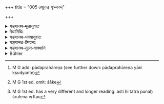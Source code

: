 +++
title = "005 लशुनङ् गृञ्जनम्"

+++

<details><summary>गङ्गानथ-मूलानुवादः</summary>

Garlic, leeks and onions, mushrooms and all that proceeds from impure things, are unfit to re eaten by twice-born men.—(5).
</details>

<details><summary>मेधातिथिः</summary>

**लशुना**दयः पदार्था लोके प्रसिद्धा एव ।  

**कवक**शब्दो जातिशब्दः ।  
क्वचित् _कृयाकुर्_ इति प्रसिद्धे ऽर्थे मन्यते ।  
छत्राकानि कवकान्य् एव ।  
तथा हि कवकशब्देन प्रतिषिद्धं  
छत्राकशब्देन प्रायश्चित्तं वक्ष्यति "छत्राकं विड्वराहं च" इति (म्ध् ५.१९) ।  
न च छत्राकं नाम पदार्थान्तरं प्रसिद्धम् ।  
न चाक्षरवर्णसामान्येन  
यो यच् छत्राकारस्  
तं तं छत्राकम् इति युक्तं प्रतिपत्तुम् ।  
तथा सति सुवर्चलादीनां समाचारविरोधी प्रतिषेधः प्राप्नोति ।  
तस्माद् यान्य् एव कवकानि तान्य् एव छत्राकाणि ।  

तथा च निरुक्तकारः- "क्षुण्णम् अहिच्छत्रकं भवति यत् क्षुद्यते" (निर् ५.१६) इति । तेन[^५] यान्य् एतानि भूमाव् अकृष्टायाम् अनुपूर्वजायां च सितवर्णानि जायन्ते तानि च कवकानि । वक्ष्यति च "भौमानि कवकानि" (म्ध् ६.१४) इति । दर्शितं च "पदा क्षुण्णम् इव" इति । पादप्रहारेण यानि क्षुद्यन्ते । यतो यानि वृक्षाद् गुल्माज् जायन्ते तेषां तदाकाराणाम् प्रतिषेधः । कुकुण्डानि कवकानि वैद्यके व्याख्यातानि । एतच् च व्याख्यानं न गवादिशब्दवत् । शाके[^६] कवकशब्दो लोके च प्रयुज्यते । अतो ऽस्य समाचाराद् वैद्यकादिशास्त्रार्थे निश्चयः । प्रदर्शितश् चासौ । लशुनादीनां तु समानवर्णगन्धा अपि विष्णुना प्रतिषिद्धाः (विध् ५१.३) । पाराशरिकायां तु शब्देनैव निषेधः प्रायश्चित्तविशेषार्थ उक्तः "चान्द्रायणम्" इति (च्ड़्। य्ध् १.१७५) । तेन लवतककर्णिकारादीनां प्रतिषेधः । **अमेध्यप्रभवान्य्** अमेध्यजातानि च संसर्गजातानि ।


[^६]:
     M G 1st ed. omit: śāke


[^५]:
     M G add: pādaprahāreṇa (see further down: pādaprahāreṇa yāni kṣudyante)

- <u>अन्ये</u> त्व् आहुर् मूलवास्तूकवत् केवलामेध्यप्रभवानां युक्तः प्रतिषेधः । ततश् च यान्य् अधिकपुष्ट्यर्थं धान्यशाकादीन्य् अमेध्यक्षेत्रजातानि संसृज्यन्ते तानि न दुष्यन्तीति ।

- <u>तद् अयुक्तम्,</u> श्रुतेः[^७] सर्वस्याप्य् अभक्ष्यत्वाद् । इहापि च यद्य् अमेध्यसंसर्गम् अन्तरेण न किंचिद् वस्तूत्पद्यते ततः स्याद् अपि । यतस् तु किंचिन् मेध्याज् जायते किंचित् संसृष्टात् ततो ऽयं प्रतिषेधः केवले ऽमेध्यप्रभवे, न संसृष्टे, अवतिष्ठते । 


[^७]:
     M G 1st ed. has a very different and longer reading: asti hi tatra punaḥ śrutena vṛttau

- मांसस्य सत्य् अपि शुक्रशोणितामेध्यप्रभवत्वे नायं प्रतिषेधः, पृथक्प्रकरणारम्भात् तस्य ॥ ५.५ ॥
</details>

<details><summary>गङ्गानथ-भाष्यानुवादः</summary>

The terms ‘*garlic*’ &c. are well-known among men.

The term ‘*karaka*’ is the name of a genus, sometimes regarded as the same as the well-known thing ‘*kryāku*’ (?); mushrooms also are ‘*kavaka*’; as it is forbidden under the name of ‘*kavaka*’, while the expiatory rite in connection with its eating has been prescribed under the name of ‘*chatrāka*,’ in verse 19; and no other thing (except the mushroom) is known by the name ‘*chatruka*’; nor will it be right to regard, on the basis of verbal similarity alone (between ‘*chatrāka*’ and ‘*chatrākāra*’, umbrella-shaped), all those things as ‘*chatrāka*’ which *resemble the umbrella*, are ‘*chatrākāra*’; as in that case the prohibition (of ‘*chatrāka*’) would apply also to the *suvarchala* and other things (which also are *umbrella-shaped*); and this would be contrary to all usage. Hence we conclude tha ‘*chatrāka*’ and ‘*kavaka*’ are one and the same thing. Says the author of the *Nirukta*—‘The
*chatrāka* is *kṣuṇṇa*, since it is smashed.’ From this it is clear that
the name ‘*kavaka*’ applies to those white shoots that grow out of the earth that has been ploughed; this is also in keeping with what is going to be said in connection with^(‘)*kavakas growing out of the earth*’ (6.14); and it has also been just pointed out that the name applies to what is ‘smashed’ by a stroke of the foot. It is for this reason (of its being described as *growing out of the earth*, and of its being *mashed* by a stroke of the foot) that the prohibition (of ‘*kavaka*’) is not applicable to those vegetable growths that shoot out of the trunks of trees.

In medicinal treatises the *kukuṇḍa* has been described as ‘*kavaka*’; but this explanation (of the name on a purely conventional basis) cannot be accepted in the same manner as that in regard to the term ‘*go*’ and the rest. Further, as a matter of fact, in ordinary *parlance* the term ‘*kavaka*’ is always applied to a *vegetable*. Hence it is on the basis of usage that the exact signification of the term, wherever it occurs in a medical or other scientific treatise, should be ascertained, and we have already shown what that signification is.

Other things also, which resemble garlic and such things mentioned here, which resemble these latter in colour and smell, have been forbidden by Viṣṇu. In the *Smṛti* of Parāśara however the prohibition is by name, and this for the purpose of prescribing the special Expiatory Rite of ‘*Candrāyaṇa*’ in connection with it. From this it follows that ‘*lavataka*’, ^(‘)*karnikāra*’ and such other things are forbidden.

‘*Things* *proceeding from* *impure substances*’;—those that grow of impure things or are in contact with them.

Others have declared that it is not right to forbid those things that grow only out of impure things, these standing on the same footing as ‘*mūlā*’ (radish) ‘*cāstuka*’ (a kind of grass) and such other things (known to grow out of impure things);—so that the prohibition does not apply to those grains and vegetables growing in fields specially manured for the purpose of enriching the harvest.

This however is not right. Because from what the text says it is clear that all these things are equally unfit to be eaten. Further, what has been suggested might have been accepted, if it were absolutely impossible for anything to grow without the use of impure substances. There are some things however that grow directly out of impure substances, while there are some that grow out of mere connection with them; the right view to take therefore is that the prohibition applies to the former only, and not to the latter.

As regards *meat*, even though it grows out of semen and blood (both impure substances), yet the present prohibition does not apply to it; because it has been dealt with in a totally different context.—(5)
</details>

<details><summary>गङ्गानथ-टिप्पन्यः</summary>

This verse is quoted in *Vīramitrodaya* (Āhnika, p. 510), which explains
‘*amedhyaprabhavāni*’ as ‘produced directly from human ordure, or in
trees growing from seeds passed with human excreta’;—and in
*Smṛtitattva* (p. 448), which reads ‘*karakāṇi*’ (for *kavakāni*) and
explains it as ‘*chatrāka*,’ ‘mushroom;’ and explains
‘*amedhyaprabhavāni*’ as ‘produced from ordure and such things.’
</details>

<details><summary>गङ्गानथ-तुल्य-वाक्यानि</summary>

*Gautama* (17.32).—‘Fresh leaves, mushrooms, garlic, and exudations
(from trees).’

*Āpastamba* (1.17.26, 28).—‘Red garlic, white garlic, onion and
mushroom, are not eatable; so says the Brāhmaṇa-text.’

*Vaśiṣṭha* (14.33).—‘For eating garlic, onions, mushrooms, turnips,
Śleśmātaka, exudations from trees, the red sap flowing from incisions,
food pecked at by crows or worried by dogs, or the leavings of a
Śūdra,—*Atikṛcchra* penance.’

*Viṣṇu* (51.3, 34, 36).—‘Garlic, onion, turnips, things having the same
smell, village-pigs, village-cocks, monkey, beef,—on eating these also,
the *Cāndrāyaṇa* is to be performed.—On eating mushrooms and *Kavakas*,
the *Sāntapana* penance;—also exudations, products of unclean things,
the red sap flowing from trees.’

*Yājñavalkya* (1.171).—‘Red or white exudations from trees, mushrooms
flowing out of unclean things.’

*Baudhāyana* (Aparārka, p. 247).—‘Of trees planted on unclean ground,
the flowers and fruits are not objectionable.’

*Bhaviṣyapurāṇa* (Vīramitrodaya-Āhnika, p. 511).—‘Garlic, leeks, onions,
mushrooms, brinjals, gourds—by eating these, one’s caste becomes
defiled.’

*Brahmapurāṇa* (Vīramitrodaya-Āhnika, p. 511).—‘The circular-shaped
Kuṅkuṇḍa, the Caitya-shaped and Umbrella-shaped mushrooms,—all these
were born out of the body of the Daitya.’

*Taittirīya-Śruti* (Vīramitrodaya-Āhnika, p. 512).—‘The red sap that
flows from trees, or any sap that flows from incisions in trees—that is
harmful.’

*Yama* (Vīramitrodaya-Āhnika, p. 513).—‘Garlic, leek, *Vilaya*,
*Sumuhha*, mushrooms, onion,—these the wise man should always avoid.’

*Hārīta* (Vīramitrodaya-Āhnika, p. 511).—‘The mushroom, the village-hog,
onion, garlic,—on eating these, the Brāhmaṇa, even though he be
conversant with all the Vedas, becomes degraded.’

*Devala* (Vīramitrodaya-Āhnika, p. 511).—‘*Śleśmātaka, Vrajaphalī,
Kausumbha, Nālamastaka*, and leek,—among vegetables, these are not
eatable.—Onion, garlic, *śukta*, exudations, *kucuṇḍa*, the white
brinjal, and *kumbhāṇḍa*,—these one should not eat.’
</details>

<details><summary>Bühler</summary>

005	Garlic, leeks and onions, mushrooms and (all plants), springing from impure (substances), are unfit to be eaten by twice-born men.
</details>
